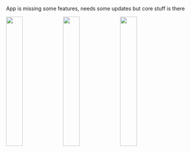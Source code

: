 App is missing some features, needs some updates but core stuff is there


<img src="https://github.com/onflyer/RemindersAppClone/assets/114020060/b20236ba-e9c9-4719-9d94-54198a3f93b7" width="30%" height="30%">


<img src="https://github.com/onflyer/RemindersAppClone/assets/114020060/a98c393d-0511-4202-93de-9019234b9997" width="30%" height="30%">


<img src="https://github.com/onflyer/RemindersAppClone/assets/114020060/487c05d4-d9f8-4835-a677-b6a36a59159d" width="30%" height="30%">
